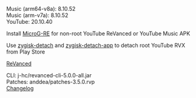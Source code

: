 Music (arm64-v8a): 8.10.52  
Music (arm-v7a): 8.10.52  
YouTube: 20.10.40  

Install [MicroG-RE](https://github.com/WSTxda/MicroG-RE/releases) for non-root YouTube ReVanced or YouTube Music APK  

Use [zygisk-detach](https://github.com/j-hc/zygisk-detach) and [zygisk-detach-app](https://github.com/j-hc/zygisk-detach-app/releases) to detach root YouTube RVX from Play Store  

[ReVanced](https://github.com/IGOR3K99/ReVanced)
  
CLI: j-hc/revanced-cli-5.0.0-all.jar  
Patches: anddea/patches-3.5.0.rvp  
[Changelog](https://github.com/anddea/revanced-patches/releases/tag/v3.5.0)  
